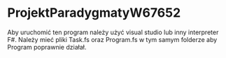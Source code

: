 # ProjektParadygmatyW67652

Aby uruchomić ten program należy użyć visual studio lub inny interpreter F#. Należy mieć pliki Task.fs oraz Program.fs w tym samym folderze aby Program poprawnie działał.
